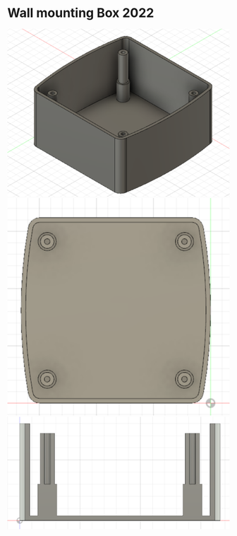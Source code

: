 # Wall mounting Box 2022

![Alt text](https://raw.githubusercontent.com/vovingyd/CAD/main/Wall%20mounting%20Box%202022/Wall%20mounting%20Box%201.PNG "a title")
![Alt text](https://raw.githubusercontent.com/vovingyd/CAD/main/Wall%20mounting%20Box%202022/Wall%20mounting%20Box%202.PNG "a title")
![Alt text](https://raw.githubusercontent.com/vovingyd/CAD/main/Wall%20mounting%20Box%202022/Wall%20mounting%20Box%203%20Cutout.PNG "a title")
